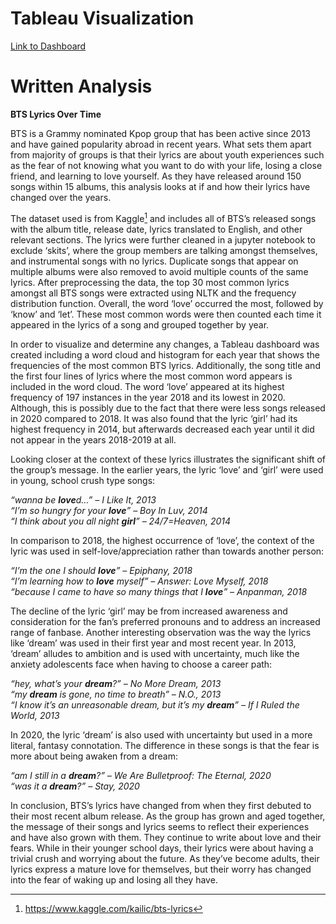 # Tableau Visualization

[Link to Dashboard](https://public.tableau.com/app/profile/gabrielle.gaddi/viz/BTSlyricsovertime/Dashboard1)

# Written Analysis

**BTS Lyrics Over Time**

BTS is a Grammy nominated Kpop group that has been active since 2013 and have gained popularity abroad in recent years.  What sets them apart from majority of groups is that their lyrics are about youth experiences such as the fear of not knowing what you want to do with your life, losing a close friend, and learning to love yourself.  As they have released around 150 songs within 15 albums, this analysis looks at if and how their lyrics have changed over the years.

The dataset used is from Kaggle[^1] and includes all of BTS’s released songs with the album title, release date, lyrics translated to English, and other relevant sections.  The lyrics were further cleaned in a jupyter notebook to exclude ‘skits’, where the group members are talking amongst themselves, and instrumental songs with no lyrics.  Duplicate songs that appear on multiple albums were also removed to avoid multiple counts of the same lyrics.  After preprocessing the data, the top 30 most common lyrics amongst all BTS songs were extracted using NLTK and the frequency distribution function.  Overall, the word ‘love’ occurred the most, followed by ‘know’ and ‘let’. These most common words were then counted each time it appeared in the lyrics of a song and grouped together by year.

In order to visualize and determine any changes, a Tableau dashboard was created including a word cloud and histogram for each year that shows the frequencies of the most common BTS lyrics.  Additionally, the song title and the first four lines of lyrics where the most common word appears is included in the word cloud.  The word ‘love’ appeared at its highest frequency of 197 instances in the year 2018 and its lowest in 2020.  Although, this is possibly due to the fact that there were less songs released in 2020 compared to 2018.  It was also found that the lyric ‘girl’ had its highest frequency in 2014, but afterwards decreased each year until it did not appear in the years 2018-2019 at all.

Looking closer at the context of these lyrics illustrates the significant shift of the group’s message.  In the earlier years, the lyric ‘love’ and ‘girl’ were used in young, school crush type songs:

*“wanna be **love**d…” – I Like It, 2013*  \
*“I’m so hungry for your **love**” – Boy In Luv, 2014* \
*“I think about you all night **girl**” – 24/7=Heaven, 2014*

In comparison to 2018, the highest occurrence of ‘love’, the context of the lyric was used in self-love/appreciation rather than towards another person:

*“I’m the one I should **love**” – Epiphany, 2018* \
*“I’m learning how to **love** myself” – Answer: Love Myself, 2018* \
*“because I came to have so many things that I **love**” – Anpanman, 2018*

The decline of the lyric ‘girl’ may be from increased awareness and consideration for the fan’s preferred pronouns and to address an increased range of fanbase.  Another interesting observation was the way the lyrics like ‘dream’ was used in their first year and most recent year.  In 2013, ‘dream’ alludes to ambition and is used with uncertainty, much like the anxiety adolescents face when having to choose a career path:

*“hey, what’s your **dream**?” – No More Dream, 2013* \
*“my **dream** is gone, no time to breath” – N.O., 2013* \
*“I know it’s an unreasonable dream, but it’s my **dream**” – If I Ruled the World, 2013*

In 2020, the lyric ‘dream’ is also used with uncertainty but used in a more literal, fantasy connotation.  The difference in these songs is that the fear is more about being awaken from a dream:

*“am I still in a **dream**?” – We Are Bulletproof: The Eternal, 2020* \
*“was it a **dream**?” – Stay, 2020*

In conclusion, BTS’s lyrics have changed from when they first debuted to their most recent album release.  As the group has grown and aged together, the message of their songs and lyrics seems to  reflect their experiences and have also grown with them.  They continue to write about love and their fears. While in their younger school days, their lyrics were about having a trivial crush and worrying about the future.  As they’ve become adults, their lyrics express a mature love for themselves, but their worry has changed into the fear of waking up and losing all they have.

[^1]: https://www.kaggle.com/kailic/bts-lyrics



